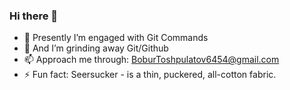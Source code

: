 ### Hi there 👋

- 🔭 Presently I’m engaged with Git Commands
- 🌱 And I’m grinding away Git/Github
- 📫 Approach me through: BoburToshpulatov6454@gmail.com
- ⚡ Fun fact: Seersucker - is a thin, puckered, all-cotton fabric.
